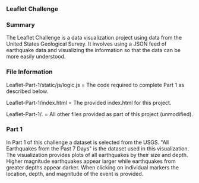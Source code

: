 ### Leaflet Challenge

### Summary

The Leaflet Challenge is a data visualization project using data from the United States Geological Survey. It involves using a JSON feed of earthquake data and visualizing the information so that the data can be more easily understood. 

### File Information

Leaflet-Part-1/static/js/logic.js = The code required to complete Part 1 as described below.

Leaflet-Part-1/index.html = The provided index.html for this project.

Leaflet-Part-1/*.* = All other files provided as part of this project (unmodified).


### Part 1

In Part 1 of this challenge a dataset is selected from the USGS. "All Earthquakes from the Past 7 Days" is the dataset used in this visualization. The visualization provides plots of all earthquakes by their size and depth. Higher magnitude earthquakes appear larger while earthquakes from greater depths appear darker. When clicking on individual markers the location, depth, and magnitude of the event is provided.



